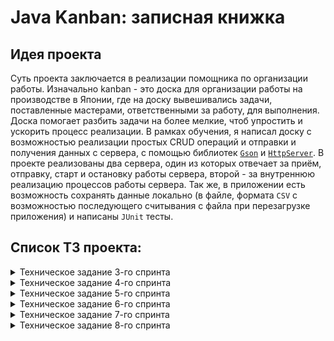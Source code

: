 # Java Kanban: записная книжка

## Идея проекта
Суть проекта заключается в реализации помощника по организации работы. Изначально kanban - это доска для организации работы на производстве в Японии, где на доску вывешивались задачи, поставленные мастерами, ответственными за работу, для выполнения. Доска помогает разбить задачи на более мелкие, чтоб упростить и ускорить процесс реализации. В рамках обучения, я написал доску с возможностью реализации простых CRUD операций и отправки и получения данных с сервера, с помощью библиотек [`Gson`](https://google.github.io/gson/UserGuide.html) и [`HttpServer`](https://docs.oracle.com/en/java/javase/20/docs/api/jdk.httpserver/com/sun/net/httpserver/HttpServer.html). В проекте реализованы два сервера, один из которых отвечает за приём, отправку, старт и остановку работы сервера, второй - за внутреннюю реализацию процессов работы сервера. Так же, в приложении есть возможность сохранять данные локально (в файле, формата `CSV` с возможностью последующего считывания с файла при перезагрузке приложения) и написаны `JUnit` тесты.

## Список ТЗ проекта:
<details>
 <summary> Техническое задание 3-го спринта </summary>

Как человек обычно делает покупки? Если ему нужен не один продукт, а несколько, то очень вероятно, что сначала он составит список, чтобы ничего не забыть. Сделать это можно где угодно: на листе бумаги, в приложении для заметок или, например, в сообщении самому себе в мессенджере.

А теперь представьте, что это список не продуктов, а полноценных дел. И не каких-нибудь простых вроде «помыть посуду» или «позвонить бабушке», а сложных — например, «организовать большой семейный праздник» или «купить квартиру». Каждая из таких задач может разбиваться на несколько этапов со своими нюансами и сроками. А если над их выполнением будет работать не один человек, а целая команда, то организация процесса станет ещё сложнее.

## Трекер задач

Как системы контроля версий помогают команде работать с общим кодом, так и трекеры задач позволяют эффективно организовать совместную работу над задачами. Вам предстоит написать бэкенд для такого трекера. В итоге должна получиться программа, отвечающая за формирование модели данных для этой страницы:

Пользователь не будет видеть консоль вашего приложения. Поэтому нужно сделать так, чтобы методы не просто печатали что-то в консоль, но и возвращали объекты нужных типов.
Вы можете добавить консольный вывод для самопроверки в классе `Main`, но на работу методов он влиять не должен.

## Типы задач
Простейшим кирпичиком такой системы является задача (англ. tasks). У задачи есть следующие свойства:

* Название, кратко описывающее суть задачи (например, «Переезд»).
* Описание, в котором раскрываются детали.
* Уникальный идентификационный номер задачи, по которому её можно будет найти.
* Статус, отображающий её прогресс. Мы будем выделять следующие этапы жизни задачи:
  * `NEW` — задача только создана, но к её выполнению ещё не приступили.
  * `IN_PROGRESS` — над задачей ведётся работа.
  * `DONE` — задача выполнена.
    
Иногда для выполнения какой-нибудь масштабной задачи её лучше разбить на подзадачи (англ. subtask). Большую задачу, которая делится на подзадачи, мы будем называть эпиком (англ. epic).
 
Таким образом, в нашей системе задачи могут быть трёх типов: обычные задачи, эпики и подзадачи. Для них должны выполняться следующие условия:

* Для каждой подзадачи известно, в рамках какого эпика она выполняется.
* Каждый эпик знает, какие подзадачи в него входят.
* Завершение всех подзадач эпика считается завершением эпика.

## Подсказка: как организовать классы для хранения задач

У одной и той же проблемы в программировании может быть несколько решений. К примеру, вам нужно представить в программе три вида связанных сущностей: задачи, подзадачи и эпики. Вы можете завести один абстрактный класс и связать три других с ним. Или создать один не абстрактный класс и двух его наследников. Или сделать три отдельных класса. Задача программиста — не только сделать выбор, но и обосновать его. Вне зависимости от того, по какому пути вы решите пойти, каждое из этих решений будет лучше в одних ситуациях и хуже в других.

На наш взгляд, самым безопасным способом решения этой задачи будет создание публичного не абстрактного класса tasks. TaskTest. Он представляет отдельно стоящую задачу. Далее от него создать два подкласса: `tasks.Subtask` и `tasks.Epic`. Такая структура с одной стороны позволит менять свойства сразу всех видов задач, а с другой — оставит пространство для манёвров, если потребуется изменить только одну из них.

## Идентификатор задачи

У каждого типа задач есть идентификатор. Это целое число, уникальное для всех типов задач. По нему мы находим, обновляем, удаляем задачи. При создании задачи менеджер присваивает ей новый идентификатор.

Для генерации идентификаторов можно использовать числовое поле класса менеджер, увеличивая его на 1, когда нужно получить новое значение.

## Менеджер

Кроме классов для описания задач, вам нужно реализовать класс для объекта-менеджера. Он будет запускаться на старте программы и управлять всеми задачами. В нём должны быть реализованы следующие функции:

* Возможность хранить задачи всех типов. Для этого вам нужно выбрать подходящую коллекцию.
* Методы для каждого из типа задач(Задача/Эпик/Подзадача):
   * Получение списка всех задач.
   * Удаление всех задач.
   * Получение по идентификатору.
   * Создание. Сам объект должен передаваться в качестве параметра.
   * Обновление. Новая версия объекта с верным идентификатором передаётся в виде параметра.
   * Удаление по идентификатору.
* Дополнительные методы:
   * Получение списка всех подзадач определённого эпика.
* Управление статусами осуществляется по следующему правилу:
   * Менеджер сам не выбирает статус для задачи. Информация о нём приходит менеджеру вместе с информацией о самой задаче. По этим данным в одних случаях он будет сохранять статус, в других будет рассчитывать.
   * Для эпиков:
      * если у эпика нет подзадач или все они имеют статус `NEW`, то статус должен быть `NEW`.
      * если все подзадачи имеют статус `DONE`, то и эпик считается завершённым — со статусом `DONE`.
      * во всех остальных случаях статус должен быть `IN_PROGRESS`.

## Подсказки

### Хранение задач

Итак, вам нужно:
1. Получать задачи по идентификатору.
2. Выводить списки задач разных типов.

Один из способов организовать такое хранение — это присвоить соответствие между идентификатором и задачей при помощи `HashMap`. Поскольку идентификатор не может повторяться (иначе он не был бы идентификатором), такой подход позволит быстро получать задачу.
Чтобы получать разные типы задач, вы можете создать три `HashMap` по одной на каждый из видов задач.

### Обновление данных

При обновлении можете считать, что на вход подаётся новый объект, который должен полностью заменить старый. К примеру, метод для обновления эпика может принимать эпик в качестве входных данных `public void updateTask(tasks.TaskTest tasks)`. Если вы храните эпики в `HashMap`, где ключами являются идентификаторы, то обновление — это запись нового эпика `tasks.put(tasks.getId(), tasks))`.

### Обновление статуса задачи

Фраза «информация приходит вместе с информацией по задаче» означает, что не существует отдельного метода, который занимался бы только обновлением статуса задачи. Вместо этого статус задачи обновляется вместе с полным обновлением задачи.

### Обновление эпиков

Из описания задачи видно, что эпик не управляет своим статусом самостоятельно. Это значит:
1. Пользователь не должен иметь возможности поменять статус эпика самостоятельно.
2. Когда меняется статус любой подзадачи в эпике, вам необходимо проверить, что статус эпика изменится соответствующим образом. При этом изменение статуса эпика может и не произойти, если в нём, к примеру, всё ещё есть незакрытые задачи.

## И ещё кое-что...

1. Проверка кода называется тестированием. Мы будем подробно рассказывать об этом дальше в курсе. Тем не менее сам процесс тестирования можно начать уже сейчас. Создайте в классе `Main` метод `static void main(String[] args)` и внутри него:
   * Создайте 2 задачи, один эпик с 2 подзадачами, а другой эпик с 1 подзадачей.
   * Распечатайте списки эпиков, задач и подзадач, через `System.out.println(..)`
   * Измените статусы созданных объектов, распечатайте. Проверьте, что статус задачи и подзадачи сохранился, а статус эпика рассчитался по статусам подзадач.
   * И, наконец, попробуйте удалить одну из задач и один из эпиков.
Воспользуйтесь дебаггером, поставляемым вместе со средой разработки, что бы понять логику работы программы и отладить.
2. Не оставляйте в коде мусор — превращённые в комментарии или ненужные куски кода. Это сквозной проект, на его основе вы будете делать несколько следующих домашних заданий.
3. Давайте коммитам осмысленные комментарии: порядок в репозитории и коде — ключ к успеху написания хороших программ.
</details>

<details>
 <summary> Техническое задание 4-го спринта </summary>

## Менеджер теперь интерфейс

Из темы об абстракции и полиморфизме вы узнали, что при проектировании кода полезно разделять требования к желаемой функциональности объектов и то, как эта функциональность реализована. То есть набор методов, который должен быть у объекта, лучше вынести в интерфейс, а реализацию этих методов – в класс, который его реализует. Теперь нужно применить этот принцип к менеджеру задач.
* Класс `TaskManager` должен стать интерфейсом. В нём нужно собрать список методов, которые должны быть у любого объекта-менеджера. Вспомогательные методы, если вы их создавали, переносить в интерфейс не нужно.
* Созданный ранее класс менеджера нужно переименовать в `InMemoryTaskManager`. Именно то, что менеджер хранит всю информацию в оперативной памяти, и есть его главное свойство, позволяющее эффективно управлять задачами. Внутри класса должна остаться реализация методов. При этом важно не забыть имплементировать `TaskManager`, ведь в Java класс должен явно заявить, что он подходит под требования интерфейса.

## Подсказки
### Как быстро сделать `TaskManager` интерфейсом
Достаточно просто убрать у всех методов блок реализации, а ключевое слово `class` заменить на `interface`.
### Что делать с новым классом `InMemoryTaskManager`
В `InMemoryTaskManager` нужно скопировать бывшее содержимое класса `TaskManager`. Чтобы класс реализовывал интерфейс, необходимо после его названия указать ключевое слово `implements` и имя интерфейса — `class InMemoryTaskManager implements TaskManager`. Перед реализацией методов интерфейса нужна аннотация `@Override`.

## История просмотров задач
Добавьте в программу новую функциональность — нужно, чтобы трекер отображал последние просмотренные пользователем задачи. Для этого добавьте метод `getHistory()` в `TaskManager` и реализуйте его — он должен возвращать последние 10 просмотренных задач. Просмотром будем считаться вызов у менеджера методов получения задачи по идентификатору  — `getTask()`, `getSubtask()` и `getEpic()`. От повторных просмотров избавляться не нужно.
У метода `getHistory()` не будет параметров. Это значит, он формирует свой ответ, анализируя исключительно внутреннее состояние полей объекта менеджера. Подумайте, каким образом и какие данные вы запишете в поля менеджера для возможности извлекать из них историю посещений. Так как в истории отображается, к каким задачам было обращение в методах `getTask()`, `getSubtask()` и `getEpic()`, эти данные в полях менеджера будут обновляться при вызове этих трех методов.

Обратите внимание, что просмотрен может быть любой тип задачи. То есть возвращаемый список задач может содержать объект одного из трех типов на любой своей позиции. Чтобы описать ячейку такого списка, нужно вспомнить о полиморфизме и выбрать тип, являющийся общим родителем обоих классов.

## Подсказки
### Как отобразить в коде историю просмотров
История просмотров задач — это упорядоченный набор элементов, для хранения которых отлично подойдёт список. При создании менеджера заведите список для хранения просмотренных задач. Этот список должен обновляться в методах `getSubtask()` и `getEpic()` — просмотренные задачи должны добавляться в конец.
### Обновление истории просмотров
Учитывайте, что размер списка для хранения просмотров не должен превышать десяти элементов. Если размер списка исчерпан, из него нужно удалить самый старый элемент — тот который находится в начале списка.
### Где пригодится тип списка просмотренных задач
Для списка просмотренных задач нужен тип `TaskTest`. Метод `getHistory()` должен возвращать список именно такого типа. В итоге он будет выглядеть так — `List<TaskTest> getHistory()`. 

### Утилитарный класс
Со временем в приложении трекера появится несколько реализаций интерфейса `TaskManager`. Чтобы не зависеть от реализации, создайте утилитарный класс `Managers`.  На нём будет лежать вся ответственность за создание менеджера задач. То есть `Managers` должен сам подбирать нужную реализацию `TaskManager` и возвращать объект правильного типа.
У `Managers` будет метод `getDefault()`.  При этом вызывающему неизвестен конкретный класс, только то, что объект, который возвращает `getDefault()`, реализует интерфейс `TaskManager`.

## Подсказка про `getDefault()`
Метод `getDefault()` будет без параметров. Он должен возвращать объект-менеджер, поэтому типом его возвращаемого значения будет `TaskManager`.

## Статусы задач как перечисление
Так как варианты возможных статусов у задачи ограничены, для их хранения в программе лучше завести перечисляемый тип enum.
Ранее мы использовали для хранения статусов задач тип `String` — теперь три соответствующих поля в классе нужно объединить в enum с тремя значениями. Не забудьте, что все элементы перечисления принято писать как константы: в верхнем регистре.

## Тестирование вашего решения
Убедитесь, что ваше решение работает! В главном классе воспроизведите несложный пользовательский сценарий:
* создайте несколько задач разного типа.
* вызовите разные методы интерфейса `TaskManager` и напечатайте историю просмотров после каждого вызова. Если код рабочий, то история просмотров задач будет отображаться корректно.

## Сделайте историю задач интерфейсом
В этом спринте возможности трекера ограничены — в истории просмотров допускается дублирование и она может содержать только десять задач. В следующем спринте вам нужно будет убрать дубли и расширить её размер. Чтобы подготовиться к этому, проведите рефакторинг кода.
Создайте отдельный интерфейс для управления историей просмотров — `HistoryManager`. У него будет два метода. Первый `add(TaskTest tasks)` должен помечать задачи как просмотренные, а второй `getHistory()` — возвращать их список.
Объявите класс `InMemoryHistoryManager` и перенесите в него часть кода для работы с историей из класса `InMemoryTaskManager`.  Новый класс `InMemoryHistoryManager` должен реализовывать интерфейс `HistoryManager`.
Добавьте в служебный класс `Managers` статический метод `HistoryManager` `getDefaultHistory()`.  Он должен возвращать объект `InMemoryHistoryManager` — историю просмотров.
Проверьте, что теперь `InMemoryTaskManager` обращается к менеджеру истории через интерфейс `HistoryManager` и использует реализацию, которую возвращает метод `getDefaultHistory()`.
</details>

<details>
 <summary> Техническое задание 5-го спринта </summary>

## Обратите внимание

Недостаточно реализовать код таким образом, чтобы программа пробегалась по всей истории просмотров и только после этого удаляла предыдущий просмотр. Ведь тогда время работы этой программы будет линейно зависеть от длины истории.
Ваша цель — реализовать функциональность так, чтобы время просмотра задачи никак не зависело от общего количества задач в истории. 

## Интерфейс `HistoryManager`

У нас уже есть интерфейс, осталось добавить метод void remove(int id) для удаления задачи из просмотра. И реализовать его в классе `InMemoryHistoryManager`. Добавьте его вызов при удалении задач, чтобы они также удалялись из истории просмотров.

### Подсказка: структура интерфейса `HistoryManager`

Интерфейс `HistoryManager` будет иметь следующую структуру.

```
public interface HistoryManager {
    void add(TaskTest tasks);
    void remove(int id);
    List<TaskTest> getHistory();
}
```

## Дальнейшая разработка алгоритма с `CustomLinkedList` и `HashMap`

Программа должна запоминать порядок вызовов метода `add`, ведь именно в этом порядке просмотры будут выстраиваться в истории. Для хранения порядка вызовов удобно использовать список.

Если какая-либо задача просматривалась несколько раз, в истории должен отобразиться только последний просмотр. Предыдущий просмотр должен быть удалён сразу же после появления нового — за O(1). Из темы о списках вы узнали, что константное время выполнения операции может гарантировать связный список `LinkedList`. Однако эта стандартная реализация в данном случае не подойдёт. Поэтому вам предстоит написать собственную.

`CustomLinkedList` позволяет удалить элемент из произвольного места за О(1) с одним важным условием — если программа уже дошла до этого места по списку. Чтобы выполнить условие, создайте стандартную `HashMap`. Её ключом будет `id` задачи, просмотр которой требуется удалить, а значением — место просмотра этой задачи в списке, то есть узел связного списка. С помощью номера задачи можно получить соответствующий ему узел связного списка и удалить его.

Реализация метода `getHistory` должна перекладывать задачи из связного списка в `ArrayList` для формирования ответа.

## Подсказки

### Про `CustomLinkedList`

Сначала напишите свою реализацию двусвязного списка задач с методами `linkLast` и `getTasks`. `linkLast` будет добавлять задачу в конец этого списка, а `getTasks` собирать все задачи из него в обычный `ArrayList`. Убедитесь, что решение работает. Отдельный класс для списка создавать не нужно — реализуйте его прямо в классе `InMemoryHistoryManager`. А вот отдельный класс `Node` для узла списка необходимо добавить.

### Про метод `removeNode`

Добавьте метод `removeNode` в класс. В качестве параметра этот метод должен принимать объект `Node` — узел связного списка и вырезать его.

### Про `HashMap`

Создайте `HashMap` — будет достаточно её стандартной реализации. В ключах будут храниться `id` задач, а в значениях — узлы связного списка. Изначально `HashMap` пустая. Она будет заполняться по мере добавления новых задач. Напишите реализацию метода `add(TaskTest tasks)`. Теперь с помощью `HashMap` и метода удаления `removeNode` метод `add(TaskTest tasks)` будет быстро удалять задачу из списка, если она там есть, а затем вставлять её в конец двусвязного списка. После добавления задачи не забудьте обновить значение узла в `HashMap`.

</details>

<details>
 <summary> Техническое задание 6-го спринта </summary>

В этом спринте вы добавите в трекер задач ещё одну полезную опцию. Текущая реализация хранит состояние менеджера в оперативной памяти, из-за этого после перезапуска приложения все нужные нам данные теряются. Решить эту проблему может такой класс менеджера, который будет после каждой операции автоматически сохранять все задачи и их состояние в специальный файл.

Вам предстоит создать вторую реализацию менеджера. У него будет такая же система классов и интерфейсов, как и у нынешнего. Новый и старый менеджеры будут отличаться только деталями реализации методов: один хранит информацию в оперативной памяти, другой — в файле.

## Вторая реализация менеджера

Итак, создайте класс `FileBackedTasksManager`. В нём вы будете прописывать логику автосохранения в файл. Этот класс, как и `InMemoryTasksManager`, должен имплементировать интерфейс менеджера `TasksManager`.

Теперь нужно написать реализацию для нового класса. Если у вас появится желание просто скопировать код из `InMemoryTasksManager` и дополнить его в нужных местах функцией сохранения в файл, остановитесь! Старайтесь избегать дублирования кода, это признак плохого стиля.

В данном случае есть более изящное решение: можно наследовать `FileBackedTasksManager` от `InMemoryTasksManager` и получить от класса-родителя желаемую логику работы менеджера. Останется только дописать в некоторых местах вызовы метода автосохранения.
## Метод автосохранения

Пусть новый менеджер получает файл для автосохранения в своём конструкторе и сохраняет его в поле. Создайте метод `save` без параметров — он будет сохранять текущее состояние менеджера в указанный файл.

Теперь достаточно переопределить каждую модифицирующую операцию таким образом, чтобы сначала выполнялась версия, унаследованная от предка, а затем — метод `save`. Например:

```
@Override
public void addSubtask(Subtask subtask) {
    super.addSubtask(subtask);
    save();
}
```

Затем нужно продумать логику метода save. Что он должен сохранять? Все задачи, подзадачи, эпики и историю просмотра любых задач. Для удобства работы рекомендуем выбрать текстовый формат `CSV` (англ. Comma-Separated Values, «значения, разделённые запятыми»). Тогда файл с сохранёнными данными будет выглядеть так:

```
id,type,name,status,description,epic
1,TASK,Task1,NEW,Description task1,
2,EPIC,Epic2,DONE,Description epic2,
3,SUBTASK,Sub Task2,DONE,Description sub task3,2

2,3 
```

Сначала через запятую перечисляются все поля задач. Ниже находится список задач, каждая из них записана с новой строки. Дальше — пустая строка, которая отделяет задачи от истории просмотров. И заключительная строка — это идентификаторы задач из истории просмотров.

Файл из нашего примера можно прочитать так: в трекер добавлены задача, эпик и подзадача. Эпик и подзадача просмотрены и выполнены. Задача осталась в состоянии новой и не была просмотрена.

## Как сохранять задачи в файл и считывать их из него

 * Создайте enum с типами задач.
 * Напишите метод сохранения задачи в строку `String` `toString(TaskTest task)` или переопределите базовый.
 * Напишите метод создания задачи из строки `TaskTest` `fromString(String value)`.
 * Напишите статические методы `static String historyToString(HistoryManager manager)` и `static List<Integer> historyFromString(String value)` для сохранения и восстановления менеджера истории из `CSV`.

## Как прочитать файл

В Java есть несколько способов чтения файлов. Вы можете использовать такой:

```
Files.readString(Path.of(path)); 
```

## Проверка работы нового менеджера

Исключения вида `IOException` нужно отлавливать внутри метода `save` и кидать собственное непроверяемое исключение `ManagerSaveException`. Благодаря этому можно не менять сигнатуру методов интерфейса менеджера.

Мы исходим из того, что наш менеджер работает в идеальных условиях. Над ним не совершаются недопустимые операции, и все его действия со средой (например, сохранение файла) завершаются успешно.

Помимо метода сохранения создайте статический метод `static FileBackedTasksManager loadFromFile(File file)`, который будет восстанавливать данные менеджера из файла при запуске программы. Не забудьте убедиться, что новый менеджер задач работает так же, как предыдущий. И проверьте работу сохранения и восстановления менеджера из файла (сериализацию).

</details>

<details>
  <summary> Техническое задание 7-го спринта </summary>

## Покройте код тестами
Ваша цель — написать отдельный тест для каждого публичного метода: стандартный кейс его работы и граничные случаи.

Потребуются следующие тесты:

1. Для расчёта статуса `Epic`. Граничные условия:
   *   Пустой список подзадач.
   *   Все подзадачи со статусом `NEW`.
   *    Все подзадачи со статусом `DONE`.
   *    Подзадачи со статусами `NEW` и `DONE`.
   *    Подзадачи со статусом `IN_PROGRESS`.
2. Для двух менеджеров задач `InMemoryTasksManager` и `FileBackedTasksManager`.
   *    Чтобы избежать дублирования кода, необходим базовый класс с тестами на каждый метод из интерфейса `abstract class TaskManagerTest<T extends TaskManager>`.
   *    Для подзадач нужно дополнительно проверить наличие эпика, а для эпика — расчёт статуса.
   *    Для каждого метода нужно проверить его работу:  
        * Со стандартным поведением.
        * С пустым списком задач.
        * С неверным идентификатором задачи (пустой и/или несуществующий идентификатор).
3. Для `HistoryManager` — тесты для всех методов интерфейса. Граничные условия:  
   * Пустая история задач.
   * Дублирование.  
   * Удаление из истории: начало, середина, конец.
4. Дополнительно для `FileBackedTasksManager` — проверка работы по сохранению и восстановлению состояния. Граничные условия:  
   * Пустой список задач.
   * Эпик без подзадач.
   * Пустой список истории.

После написания тестов ещё раз проверьте их наличие по списку. Убедитесь, что они работают.

### Подсказка: примеры тестов

Тест создания задачи.
```
@Test
    void addNewTask() {
        Task task = new Task("Test addNewTask", "Test addNewTask description", NEW);
        final int taskId = taskManager.addNewTask(task);

        final Task savedTask = taskManager.getTask(taskId);

        assertNotNull(savedTask, "Задача не найдена.");
        assertEquals(task, savedTask, "Задачи не совпадают.");

        final List<Task> tasks = taskManager.getTasks();

        assertNotNull(tasks, "Задачи на возвращаются.");
        assertEquals(1, tasks.size(), "Неверное количество задач.");
        assertEquals(task, tasks.get(0), "Задачи не совпадают.");
    } 
```

Тест добавления в историю.
```
@Test
    void add() {
        historyManager.add(task);
        final List<Task> history = historyManager.getHistory();
        assertNotNull(history, "История не пустая.");
        assertEquals(1, history.size(), "История не пустая.");
    } 
```

## Добавьте продолжительность и дату старта

Добавьте новые поля в задачи:
* `duration` — продолжительность задачи, оценка того, сколько времени она займёт в минутах (число);
* `startTime` — дата, когда предполагается приступить к выполнению задачи.
* `getEndTime()` — время завершения задачи, которое рассчитывается исходя из `startTime` и `duration`.

Менять сигнатуры методов интерфейса `TaskManager` не понадобится: при создании или обновлении задач все его методы будут принимать и возвращать объект, в который вы добавите два новых поля.

С классом `Epic` придётся поработать дополнительно. Продолжительность эпика — сумма продолжительности всех его подзадач. Время начала — дата старта самой ранней подзадачи, а время завершения — время окончания самой поздней из задач. Новые поля `duration` и `startTime` этого класса будут расчётные — аналогично полю статус. Для реализации `getEndTime()` удобно добавить поле `endTime` в `Epic` и рассчитать его вместе с другими полями.

Не забудьте также доработать опцию сохранения состояния в файл: добавьте в сериализацию новые поля.

Добавьте в тесты проверку новых полей.

## Выведите список задач в порядке приоритета

Отсортируйте все задачи по приоритету — то есть по `startTime`. Если дата старта не задана, добавьте задачу в конец списка задач, подзадач, отсортированных по `startTime`. Напишите новый метод `getPrioritizedTasks`, возвращающий список задач и подзадач в заданном порядке.

Предполагается, что пользователь будет часто запрашивать этот список задач и подзадач, поэтому подберите подходящую структуру данных для хранения. Сложность получения должна быть уменьшена с `O(n log n)` до `O(n)`.

### Подсказка: как ускорить сортировку

Если сортировать список заново каждый раз, сложность получения будет `O(n log n)`. Можно хранить все задачи заранее отсортированными с помощью класса `TreeSet`.

## Проверьте пересечения

Предполагается, что пользователь будет выполнять не более одной задачи за раз. Научите трекер проверять, что задачи и подзадачи не пересекаются по времени выполнения. Добавьте валидацию во время создания или изменения задач, подзадач.

### Подсказка: как искать пересечения за `O(n)`

`getPrioritizedTasks` возвращает отсортированный список задач. По нему можно пройтись за `O(n)` и проверить все задачи на пересечение.

## Дополнительное задание

А теперь необязательное задание для тех, кто хочет бросить себе вызов! Подумайте, какая структура данных и какой алгоритм проверки подойдут, чтобы уменьшить сложность поиска пересечений до `O(1)`.

### Подсказка: как искать пересечения за `O(1)`

Пусть все задачи располагаются на сетке с интервалами в 15 минут, а планирование возможно только на год вперёд. В этом случае можно заранее заполнить таблицу, где ключ — это интервал, а значение — объект `boolean` (свободно время или нет). В итоге для эффективного поиска пересечений достаточно будет проверить, что свободны все 15-минутные интервалы задачи.

</details>

<details>
<summary> Техническое задание 8-го спринта </summary>

Возвращаемся к работе над менеджером задач. Основная логика приложения реализована, теперь можно сделать для него `API`. Вам предстоит настроить доступ к методам менеджера  через `HTTP`-запросы.
## Прорабатываем логику `API`
Вам нужно реализовать `API`, где эндпоинты будут соответствовать вызовам базовых методов интерфейса `TaskManager`. Соответствие эндпоинтов и методов называется маппингом.

Сначала добавьте в проект библиотеку `Gson` для работы с `JSON`. Далее создайте класс `HttpTaskServer`, который будет слушать порт 8080 и принимать запросы. Добавьте в него реализацию `FileBackedTaskManager`, которую можно получить из утилитного класса `Managers`.  После этого можно реализовать маппинг запросов на методы интерфейса `TaskManager`.

`API` должен работать так, чтобы все запросы по пути `/tasks/<ресурсы>` приходили в интерфейс `TaskManager`. Путь для обычных задач — `/tasks/task`, для подзадач — `/tasks/subtask`, для эпиков — `/tasks/epic`. Получить все задачи сразу можно будет по пути `/tasks/`, а получить историю задач по пути `/tasks/history`.

Для получения данных должны быть `GET`-запросы. Для создания и изменения — `POST`-запросы. Для удаления — `DELETE`-запросы. Задачи передаются в теле запроса в формате `JSON`. Идентификатор (`id`) задачи следует передавать параметром запроса (через вопросительный знак).

В результате для каждого метода интерфейса `TaskManager` должен быть создан отдельный эндпоинт, который можно будет вызвать по `HTTP`.

### Подсказка: как получить все задачи

```
HttpClient client = HttpClient.newHttpClient();
URI url = URI.create("http://localhost:8080/tasks/task/");
HttpRequest request = HttpRequest.newBuilder().uri(url).GET().build();
HttpResponse<String> response = client.send(request, HttpResponse.BodyHandlers.ofString());
```

### Подсказка: как создать задачу

```
URI url = URI.create("http://localhost:8080/tasks/task/");
Gson gson = new Gson();
String json = gson.toJson(newTask);
final HttpRequest.BodyPublisher body = HttpRequest.BodyPublishers.ofString(json);
HttpRequest request = HttpRequest.newBuilder().uri(url).POST(body).build();
HttpResponse<String> response = client.send(request, HttpResponse.BodyHandlers.ofString());
```

### Подсказка: как получить задачу с id = 1
```
HttpClient client = HttpClient.newHttpClient();
URI url = URI.create("http://localhost:8080/tasks/task/?id=1");
HttpRequest request = HttpRequest.newBuilder().uri(url).GET().build();
HttpResponse<String> response = client.send(request, HttpResponse.BodyHandlers.ofString()); 
```

## Как проверить эндпоинты
 * Через Insomnia.
 * С помощью плагина для браузера, к примеру, RESTED, Postman, RESTClient или других.
 * В IDEA через шаблоны `HTTP`-запросов — scratch file. Нажмите комбинацию `CTRL+SHIFT+ALT+Insert` и выберите `HTTP Request`.

## Доделываем `HTTP`-сервер для хранения задач

Сейчас задачи хранятся в файлах. Нужно перенести их на сервер. Для этого напишите HTTP-клиент. С его помощью мы переместим хранение состояния менеджера из файлов на отдельный сервер.
Шаблон сервера находится в [этом репозитории](https://github.com/praktikum-java/java-core-bighw-kvserver). Склонируйте его и перенесите в проект класс `KVServer`. В классе Main посмотрите пример, как запустить сервер правильно. Добавьте такой же код в свой проект. В примере сервер запускается на порту 8078, если нужно, это можно изменить.

### Подсказка: как работает сервер `KVServer`

`KVServer` — это хранилище, где данные хранятся по принципу `<ключ-значение>`. Он умеет:
 * `GET /register` — регистрировать клиента и выдавать уникальный токен доступа (аутентификации). Это нужно, чтобы хранилище могло работать сразу с несколькими клиентами.
 * `POST /save/<ключ>?API_TOKEN=` — сохранять содержимое тела запроса, привязанное к ключу.
 * `GET /load/<ключ>?API_TOKEN=` — возвращать сохранённые значение по ключу.

Вам нужно дописать реализацию запроса `load()` — это метод, который отвечает за получение данных. Доделайте логику работы сервера по комментариям (комментарии затем можно убрать). После этого запустите сервер и проверьте, что получение значения по ключу работает. Для начальной отладки можно делать запросы без авторизации, используя код DEBUG.

## Пишем `HTTP`-клиент

Для работы с хранилищем вам потребуется `HTTP`-клиент, который будет делегировать вызовы методов в `HTTP`-запросы. Создайте класс `KVTaskClient`. Его будет использовать класс `HttpTaskManager`, который мы скоро напишем.

При создании `KVTaskClient` учтите следующее:
 * Конструктор принимает `URL` к серверу хранилища и регистрируется. При регистрации выдаётся токен (`API_TOKEN`), который нужен при работе с сервером.
 * Метод `void put(String key, String json)` должен сохранять состояние менеджера задач через запрос `POST /save/<ключ>?API_TOKEN=`.
 * Метод `String load(String key)` должен возвращать состояние менеджера задач через запрос `GET /load/<ключ>?API_TOKEN=`.

Далее проверьте код клиента в `main`. Для этого запустите `KVServer`, создайте экземпляр `KVTaskClient`. Затем сохраните значение под разными ключами и проверьте, что при запросе возвращаются нужные данные. Удостоверьтесь, что если изменить значение, то при повторном вызове вернётся уже не старое, а новое.

## Новая реализация менеджера задач

Теперь можно создать новую реализацию интерфейса `TaskManager` — класс `HttpTaskManager`. Он будет наследовать от `FileBackedTasksManager`.

Конструктор `HttpTaskManager` должен будет вместо имени файла принимать `URL` к серверу `KVServer`. Также `HttpTaskManager` создаёт `KVTaskClient`, из которого можно получить исходное состояние менеджера. Вам нужно заменить вызовы сохранения состояния в файлах на вызов клиента.

В конце обновите статический метод `getDefault()` в утилитарном классе `Managers`, чтобы он возвращал `HttpTaskManager`.

## Тестирование

Код проверки в `Main.main` перестал работать. Это произошло, потому что `Managers.getDefault()` теперь возвращает новую реализацию менеджера задач, а она не может работать без запуска сервера. Вам нужно это исправить.

Добавьте запуск `KVServer` в `Main.main` и перезапустите пример использования менеджера. Убедитесь, что всё работает и состояние задач теперь хранится на сервере.

Теперь можно добавить тесты для `HttpTaskManager` аналогично тому как сделали для `FileBackedTasksManager`, отличие только, вместо проверки восстановления состояния менеджера из файла, данные будут восстанавливаться с `KVServer` сервера.

Напишите тесты для каждого эндпоинта `HttpTaskServer`. Чтобы каждый раз не добавлять запуск `KVServer` и `HttpTaskServer`  серверов, можно реализовать в классах с тестами отдельный метод. Пометьте его аннотацией `@BeforeAll` — если предполагается запуск серверов для всех тестов или аннотацией `@BeforeEach` — если для каждого теста требуется отдельный запуск.

### Подсказка: как остановить `KVServer`

Если запускать новый сервер перед каждым тестом на том же порту, то потребуется остановить предыдущий. Для этого реализуйте метод `stop()` в `KVServer`. Его вызов поместите в отдельный метод в тестах. Пометьте его аннотацией `@AfterEach`.

</details>

